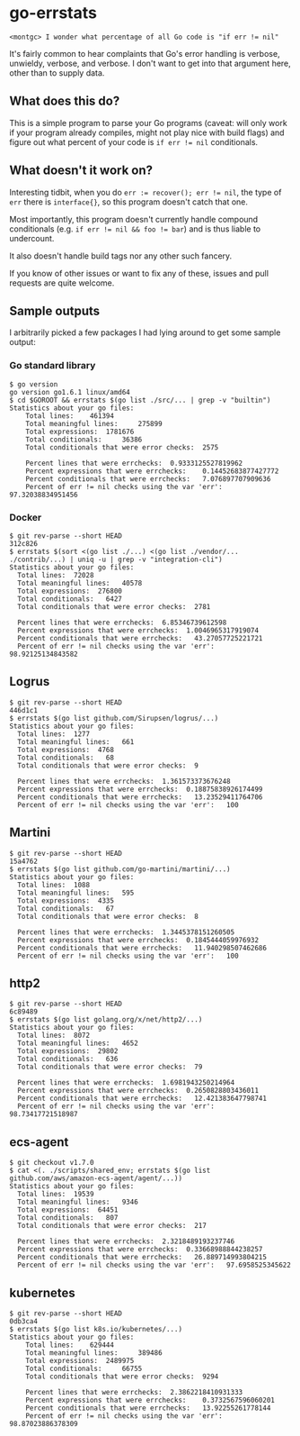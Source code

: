 # go-errstats

```
<montgc> I wonder what percentage of all Go code is "if err != nil"
```

It's fairly common to hear complaints that Go's error handling is verbose, unwieldy, verbose, and verbose.
I don't want to get into that argument here, other than to supply data.

## What does this do?

This is a simple program to parse your Go programs (caveat: will only work if
your program already compiles, might not play nice with build flags) and figure
out what percent of your code is `if err != nil` conditionals.

## What doesn't it work on?

Interesting tidbit, when you do `err := recover(); err != nil`, the type of
`err` there is `interface{}`, so this program doesn't catch that one.

Most importantly, this program doesn't currently handle compound conditionals (e.g. `if err != nil && foo != bar`) and is thus liable to undercount.

It also doesn't handle build tags nor any other such fancery.

If you know of other issues or want to fix any of these, issues and pull requests are quite welcome.

##  Sample outputs

I arbitrarily picked a few packages I had lying around to get some sample output:

### Go standard library

```
$ go version
go version go1.6.1 linux/amd64
$ cd $GOROOT && errstats $(go list ./src/... | grep -v "builtin")
Statistics about your go files:
	Total lines: 	461394
	Total meaningful lines: 	275899
	Total expressions: 	1781676
	Total conditionals: 	36386
	Total conditionals that were error checks: 	2575

	Percent lines that were errchecks: 	0.9333125527819962
	Percent expressions that were errchecks: 	0.14452683877427772
	Percent conditionals that were errchecks: 	7.076897707909636
	Percent of err != nil checks using the var 'err': 	97.32038834951456
```

### Docker

```
$ git rev-parse --short HEAD
312c826
$ errstats $(sort <(go list ./...) <(go list ./vendor/... ./contrib/...) | uniq -u | grep -v "integration-cli")
Statistics about your go files:
  Total lines:  72028
  Total meaningful lines:   40578
  Total expressions:  276800
  Total conditionals:   6427
  Total conditionals that were error checks:  2781

  Percent lines that were errchecks:  6.85346739612598
  Percent expressions that were errchecks:  1.0046965317919074
  Percent conditionals that were errchecks:   43.27057725221721
  Percent of err != nil checks using the var 'err':   98.92125134843582
```

## Logrus
```
$ git rev-parse --short HEAD
446d1c1
$ errstats $(go list github.com/Sirupsen/logrus/...)
Statistics about your go files:
  Total lines:  1277
  Total meaningful lines:   661
  Total expressions:  4768
  Total conditionals:   68
  Total conditionals that were error checks:  9

  Percent lines that were errchecks:  1.361573373676248
  Percent expressions that were errchecks:  0.18875838926174499
  Percent conditionals that were errchecks:   13.23529411764706
  Percent of err != nil checks using the var 'err':   100
```

## Martini
```
$ git rev-parse --short HEAD
15a4762
$ errstats $(go list github.com/go-martini/martini/...)
Statistics about your go files:
  Total lines:  1088
  Total meaningful lines:   595
  Total expressions:  4335
  Total conditionals:   67
  Total conditionals that were error checks:  8

  Percent lines that were errchecks:  1.3445378151260505
  Percent expressions that were errchecks:  0.1845444059976932
  Percent conditionals that were errchecks:   11.940298507462686
  Percent of err != nil checks using the var 'err':   100
```
## http2
```
$ git rev-parse --short HEAD
6c89489
$ errstats $(go list golang.org/x/net/http2/...)
Statistics about your go files:
  Total lines:  8072
  Total meaningful lines:   4652
  Total expressions:  29802
  Total conditionals:   636
  Total conditionals that were error checks:  79

  Percent lines that were errchecks:  1.6981943250214964
  Percent expressions that were errchecks:  0.2650828803436011
  Percent conditionals that were errchecks:   12.421383647798741
  Percent of err != nil checks using the var 'err':   98.73417721518987
```

## ecs-agent
```
$ git checkout v1.7.0
$ cat <(. ./scripts/shared_env; errstats $(go list github.com/aws/amazon-ecs-agent/agent/...))
Statistics about your go files:
  Total lines:  19539
  Total meaningful lines:   9346
  Total expressions:  64451
  Total conditionals:   807
  Total conditionals that were error checks:  217

  Percent lines that were errchecks:  2.3218489193237746
  Percent expressions that were errchecks:  0.33668988844238257
  Percent conditionals that were errchecks:   26.889714993804215
  Percent of err != nil checks using the var 'err':   97.6958525345622
```

## kubernetes
```
$ git rev-parse --short HEAD
0db3ca4
$ errstats $(go list k8s.io/kubernetes/...)
Statistics about your go files:
	Total lines: 	629444
	Total meaningful lines: 	389486
	Total expressions: 	2489975
	Total conditionals: 	66755
	Total conditionals that were error checks: 	9294

	Percent lines that were errchecks: 	2.3862218410931333
	Percent expressions that were errchecks: 	0.3732567596060201
	Percent conditionals that were errchecks: 	13.92255261778144
	Percent of err != nil checks using the var 'err': 	98.87023886378309
```
